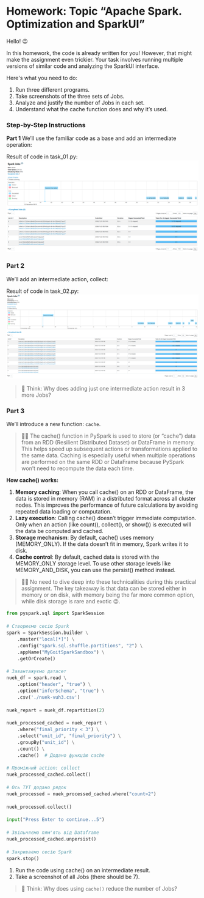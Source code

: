 # Homework: Topic “Apache Spark. Optimization and SparkUI”

Hello! 😉

In this homework, the code is already written for you! However, that might make the assignment even trickier. Your task involves running multiple versions of similar code and analyzing the SparkUI interface.

Here's what you need to do:

1. Run three different programs.
2. Take screenshots of the three sets of Jobs.
3. Analyze and justify the number of Jobs in each set.
4. Understand what the cache function does and why it’s used.

### Step-by-Step Instructions

**Part 1**
We’ll use the familiar code as a base and add an intermediate operation:

Result of code in task_01.py:
![Result of code in task_01](./screenshots/task_01.png)

### Part 2
We’ll add an intermediate action, collect:

Result of code in task_02.py:
![Result of code in task_02](./screenshots/task_02.png)

> 🧠 Think: Why does adding just one intermediate action result in 3 more Jobs?

### Part 3
We’ll introduce a new function: `cache`.

> ☝🏻 The cache() function in PySpark is used to store (or “cache”) data from an RDD (Resilient Distributed Dataset) or DataFrame in memory. This helps speed up subsequent actions or transformations applied to the same data. Caching is especially useful when multiple operations are performed on the same RDD or DataFrame because PySpark won’t need to recompute the data each time.

**How cache() works:**

1. **Memory caching**: When you call cache() on an RDD or DataFrame, the data is stored in memory (RAM) in a distributed format across all cluster nodes. This improves the performance of future calculations by avoiding repeated data loading or computation.
2. **Lazy execution**: Calling cache() doesn’t trigger immediate computation. Only when an action (like count(), collect(), or show()) is executed will the data be computed and cached.
3. **Storage mechanism**: By default, cache() uses memory (MEMORY_ONLY). If the data doesn’t fit in memory, Spark writes it to disk.
4. **Cache control**: By default, cached data is stored with the MEMORY_ONLY storage level. To use other storage levels like MEMORY_AND_DISK, you can use the persist() method instead.

> ☝🏻 No need to dive deep into these technicalities during this practical assignment. The key takeaway is that data can be stored either in memory or on disk, with memory being the far more common option, while disk storage is rare and exotic 😉.

```python
from pyspark.sql import SparkSession

# Створюємо сесію Spark
spark = SparkSession.builder \
    .master("local[*]") \
    .config("spark.sql.shuffle.partitions", "2") \
    .appName("MyGoitSparkSandbox") \
    .getOrCreate()

# Завантажуємо датасет
nuek_df = spark.read \
    .option("header", "true") \
    .option("inferSchema", "true") \
    .csv('./nuek-vuh3.csv')

nuek_repart = nuek_df.repartition(2)

nuek_processed_cached = nuek_repart \
    .where("final_priority < 3") \
    .select("unit_id", "final_priority") \
    .groupBy("unit_id") \
    .count() \
    .cache()  # Додано функцію cache

# Проміжний action: collect
nuek_processed_cached.collect()

# Ось ТУТ додано рядок
nuek_processed = nuek_processed_cached.where("count>2")

nuek_processed.collect()

input("Press Enter to continue...5")

# Звільняємо пям'ять від Dataframe
nuek_processed_cached.unpersist()

# Закриваємо сесію Spark
spark.stop()

```

1. Run the code using cache() on an intermediate result.
2. Take a screenshot of all Jobs (there should be 7).

> 🧠 Think: Why does using `cache()` reduce the number of Jobs?
